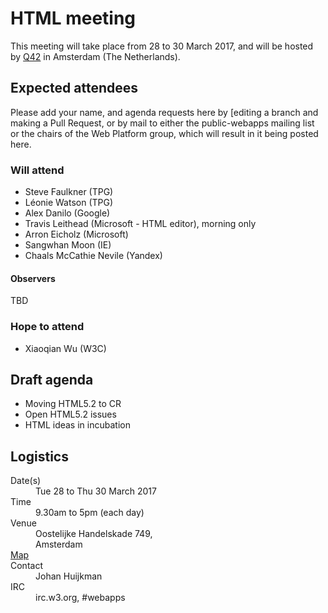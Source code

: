 # HTML meeting

This meeting will take place from 28 to 30 March 2017, and will be hosted by [Q42](http://q42.nl) in Amsterdam (The Netherlands).

## Expected attendees

Please add your name, and agenda requests here by [editing a branch and making a Pull Request, or by mail to either the public-webapps mailing list or the chairs of the Web Platform group, which will result in it being posted here.

### Will attend

* Steve Faulkner (TPG)
* Léonie Watson (TPG)
* Alex Danilo (Google)
* Travis Leithead (Microsoft - HTML editor), morning only
* Arron Eicholz (Microsoft)
* Sangwhan Moon (IE)
* Chaals McCathie Nevile (Yandex)

#### Observers
TBD

### Hope to attend
* Xiaoqian Wu (W3C)

## Draft agenda
* Moving HTML5.2 to CR
* Open HTML5.2 issues
* HTML ideas in incubation

## Logistics

<dl>
<dt>Date(s)</dt>
<dd>Tue 28 to Thu 30 March 2017</dd>
<dt>Time</dt>
<dd>9.30am to 5pm (each day)</dd>
<dt>Venue</dt>
<dd>
Oostelijke Handelskade 749,<br> 
Amsterdam</dd>
<dt><a href="https://yandex.com/maps/-/CZhe56j-">Map</a></dt>
<dt>Contact</dt>
<dd>Johan Huijkman</dd>
<dt>IRC</dt>
  <dd>irc.w3.org, #webapps</dd>
</dl>
